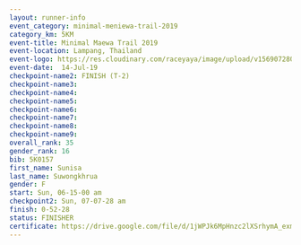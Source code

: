 ```yaml
---
layout: runner-info 
event_category: minimal-meniewa-trail-2019 
category_km: 5KM 
event-title: Minimal Maewa Trail 2019 
event-location: Lampang, Thailand 
event-logo: https://res.cloudinary.com/raceyaya/image/upload/v1569072805/logo/minimal-trail_ktnvsp.jpg 
event-date:  14-Jul-19 
checkpoint-name2: FINISH (T-2) 
checkpoint-name3: 
checkpoint-name4: 
checkpoint-name5: 
checkpoint-name6: 
checkpoint-name7: 
checkpoint-name8: 
checkpoint-name9: 
overall_rank: 35
gender_rank: 16
bib: 5K0157
first_name: Sunisa
last_name: Suwongkhrua
gender: F
start: Sun, 06-15-00 am
checkpoint2: Sun, 07-07-28 am
finish: 0-52-28
status: FINISHER
certificate: https://drive.google.com/file/d/1jWPJk6MpHnzc2lXSrhymA_exmEP-6B5N/view?usp=sharing
---
```

